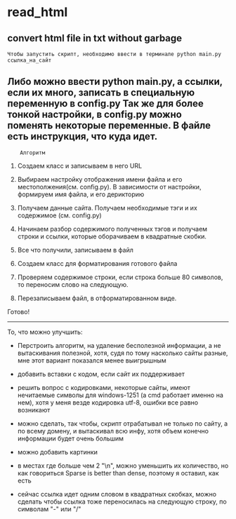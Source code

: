 # read_html
convert html file in txt without garbage
-----------------------------------------------------------------------------------
	Чтобы запустить скрипт, необходимо ввести в терминале python main.py ссылка_на_сайт
Либо можно ввести python main.py, а ссылки, если их много, записать в специальную
переменную в config.py
	Так же для более тонкой настройки, в config.py можно поменять некоторые переменные.
В файле есть инструкция, что куда идет.
-----------------------------------------------------------------------------------
	
		Алгоритм
1. Создаем класс и записываем в него URL 

2. Выбираем настройку отображения имени файла и его местополжения(см. config.py). В 
зависимости от настройки, формируем имя файла, и его дерикторию

3. Получаем данные сайта. Получаем необходимые тэги и их содержимое (см. config.py)

4. Начинаем разбор содержимого полученных тэгов и получаем строки и ссылки, которые оборачиваем
в квадратные скобки.

5. Все что получили, записываем в файл

6. Создаем класс для форматирования готового файла

7. Проверяем содержимое строки, если строка больше 80 символов, то переносим слово на следующую.

8. Перезаписываем файл, в отформатированном виде.

Готово!

------------------------------------------------------------------------------------

То, что можно улучшить:

- Перстроить алгоритм, на удаление бесполезной информации, а не вытаскивания полезной,
хотя, судя по тому насколько сайты разные, мне этот вариант показался менее выигрышным

- добавить вставки с кодом, если сайт их поддерживает

- решить вопрос с кодировками, некоторые сайты, имеют нечитаемые символы для windows-1251
(а cmd работает именно на нем), хотя у меня везде кодировка utf-8, ошибки все равно возникают

- можно сделать, так чтобы, скрипт отрабатывал не только по сайту, а по всему домену,
и вытаскивал всю инфу, хотя объем конечно информации будет очень большим

- можно добавить картинки

- в местах где больше чем 2 "\n", можно уменьшить их количество, но как говориться
Sparse is better than dense, поэтому я оставил, как есть

- сейчас ссылка идет одним словом в квадратных скобках, можно сделать чтобы 
ссылка тоже переносилась на следующую строку, по символам "-" или "/" 
